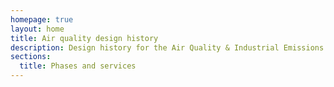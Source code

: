 ```yaml
---
homepage: true
layout: home
title: Air quality design history
description: Design history for the Air Quality & Industrial Emissions service.
sections:
  title: Phases and services
---
```

